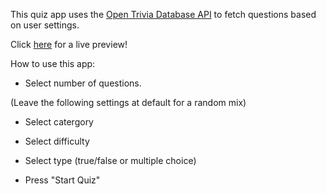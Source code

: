 This quiz app uses the [Open Trivia Database API](https://opentdb.com/) to fetch questions based on user settings.


Click [here](https://quiz-app-fvac.onrender.com/) for a live preview!



How to use this app:

- Select number of questions.

(Leave the following settings at default for a random mix)
- Select catergory
- Select difficulty
- Select type (true/false or multiple choice)

- Press "Start Quiz"




